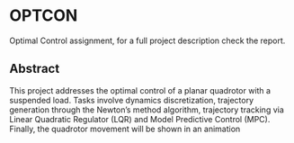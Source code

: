# OPTCON
Optimal Control assignment, for a full project description check the report.

## Abstract
This project addresses the optimal control of a planar quadrotor with a
suspended load. Tasks involve dynamics discretization, trajectory
generation through the Newton’s method algorithm, trajectory tracking
via Linear Quadratic Regulator (LQR) and Model Predictive Control
(MPC). Finally, the quadrotor movement will be shown in an animation
